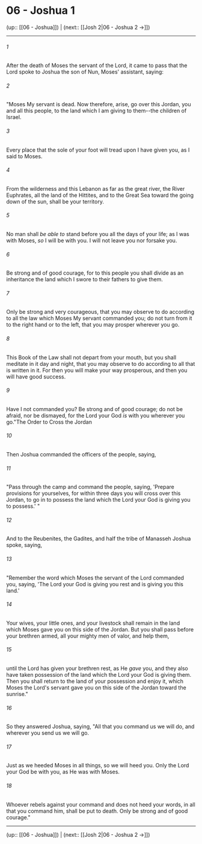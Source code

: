 # 06 - Joshua 1

(up:: [[06 - Joshua]]) | (next:: [[Josh 2|06 - Joshua 2 →]])

***


###### 1 
After the death of Moses the servant of the Lord, it came to pass that the Lord spoke to Joshua the son of Nun, Moses' assistant, saying: 

###### 2 
"Moses My servant is dead. Now therefore, arise, go over this Jordan, you and all this people, to the land which I am giving to them--the children of Israel. 

###### 3 
Every place that the sole of your foot will tread upon I have given you, as I said to Moses. 

###### 4 
From the wilderness and this Lebanon as far as the great river, the River Euphrates, all the land of the Hittites, and to the Great Sea toward the going down of the sun, shall be your territory. 

###### 5 
No man shall _be able to_ stand before you all the days of your life; as I was with Moses, _so_ I will be with you. I will not leave you nor forsake you. 

###### 6 
Be strong and of good courage, for to this people you shall divide as an inheritance the land which I swore to their fathers to give them. 

###### 7 
Only be strong and very courageous, that you may observe to do according to all the law which Moses My servant commanded you; do not turn from it to the right hand or to the left, that you may prosper wherever you go. 

###### 8 
This Book of the Law shall not depart from your mouth, but you shall meditate in it day and night, that you may observe to do according to all that is written in it. For then you will make your way prosperous, and then you will have good success. 

###### 9 
Have I not commanded you? Be strong and of good courage; do not be afraid, nor be dismayed, for the Lord your God _is_ with you wherever you go."The Order to Cross the Jordan 

###### 10 
Then Joshua commanded the officers of the people, saying, 

###### 11 
"Pass through the camp and command the people, saying, 'Prepare provisions for yourselves, for within three days you will cross over this Jordan, to go in to possess the land which the Lord your God is giving you to possess.' " 

###### 12 
And to the Reubenites, the Gadites, and half the tribe of Manasseh Joshua spoke, saying, 

###### 13 
"Remember the word which Moses the servant of the Lord commanded you, saying, 'The Lord your God is giving you rest and is giving you this land.' 

###### 14 
Your wives, your little ones, and your livestock shall remain in the land which Moses gave you on this side of the Jordan. But you shall pass before your brethren armed, all your mighty men of valor, and help them, 

###### 15 
until the Lord has given your brethren rest, as He _gave_ you, and they also have taken possession of the land which the Lord your God is giving them. Then you shall return to the land of your possession and enjoy it, which Moses the Lord's servant gave you on this side of the Jordan toward the sunrise." 

###### 16 
So they answered Joshua, saying, "All that you command us we will do, and wherever you send us we will go. 

###### 17 
Just as we heeded Moses in all things, so we will heed you. Only the Lord your God be with you, as He was with Moses. 

###### 18 
Whoever rebels against your command and does not heed your words, in all that you command him, shall be put to death. Only be strong and of good courage."

***

(up:: [[06 - Joshua]]) | (next:: [[Josh 2|06 - Joshua 2 →]])
